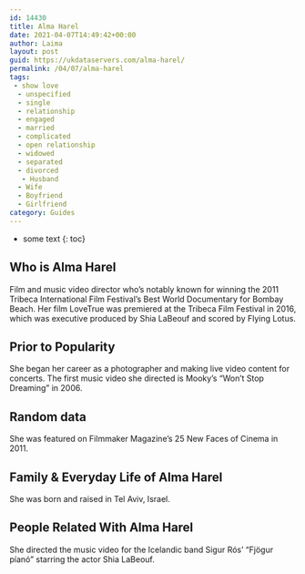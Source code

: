 ```yaml
---
id: 14430
title: Alma Harel
date: 2021-04-07T14:49:42+00:00
author: Laima
layout: post
guid: https://ukdataservers.com/alma-harel/
permalink: /04/07/alma-harel
tags:
 - show love
  - unspecified
  - single
  - relationship
  - engaged
  - married
  - complicated
  - open relationship
  - widowed
  - separated
  - divorced
   - Husband
  - Wife
  - Boyfriend
  - Girlfriend
category: Guides
---
```


* some text
{: toc}


## Who is Alma Harel
                  
                  
                  
Film and music video director who&#8217;s notably known for winning the 2011 Tribeca International Film Festival&#8217;s Best World Documentary for Bombay Beach. Her film LoveTrue was premiered at the Tribeca Film Festival in 2016, which was executive produced by Shia LaBeouf and scored by Flying Lotus.
                  
              
            
              
            
                
                
                
## Prior to Popularity
                  
                  
                  
She began her career as a photographer and making live video content for concerts. The first music video she directed is Mooky&#8217;s &#8220;Won&#8217;t Stop Dreaming&#8221; in 2006.
                  
              
            
              
            
                
                
                
## Random data
                  
                  
                  
She was featured on Filmmaker Magazine&#8217;s 25 New Faces of Cinema in 2011.
                  
              
            
              
            
                
                
                
## Family & Everyday Life of Alma Harel
                  
                  
                  
She was born and raised in Tel Aviv, Israel.
                  
              
            
              
            
                
                
                
## People Related With Alma Harel
                  
                  
                  
She directed the music video for the Icelandic band Sigur Rós&#8217; &#8220;Fjögur píanó&#8221; starring the actor Shia LaBeouf.
                  
              
            
              
            
                
              
            
              
              
            
            
              
            
          
          
          
